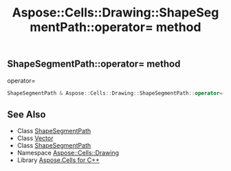 ﻿---
title: Aspose::Cells::Drawing::ShapeSegmentPath::operator= method
linktitle: operator=
second_title: Aspose.Cells for C++ API Reference
description: 'Aspose::Cells::Drawing::ShapeSegmentPath::operator= method. operator= in C++.'
type: docs
weight: 300
url: /cpp/aspose.cells.drawing/shapesegmentpath/operator_asm/
---
## ShapeSegmentPath::operator= method


operator=

```cpp
ShapeSegmentPath & Aspose::Cells::Drawing::ShapeSegmentPath::operator=(const ShapeSegmentPath &src)
```

## See Also

* Class [ShapeSegmentPath](../)
* Class [Vector](../../../aspose.cells/vector/)
* Class [ShapeSegmentPath](../)
* Namespace [Aspose::Cells::Drawing](../../)
* Library [Aspose.Cells for C++](../../../)
